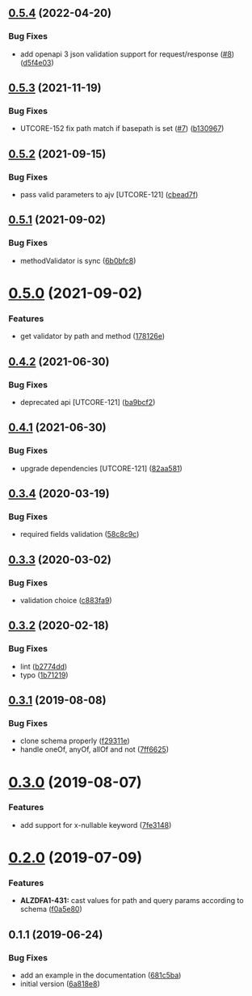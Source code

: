## [0.5.4](https://github.com/softwaregroup-bg/ut-swagger2-validator/compare/v0.5.3...v0.5.4) (2022-04-20)


### Bug Fixes

* add openapi 3 json validation support for request/response ([#8](https://github.com/softwaregroup-bg/ut-swagger2-validator/issues/8)) ([d5f4e03](https://github.com/softwaregroup-bg/ut-swagger2-validator/commit/d5f4e03cdb49803683f9ec0ab430c1647b61d393))



## [0.5.3](https://github.com/softwaregroup-bg/ut-swagger2-validator/compare/v0.5.2...v0.5.3) (2021-11-19)


### Bug Fixes

* UTCORE-152 fix path match if basepath is set ([#7](https://github.com/softwaregroup-bg/ut-swagger2-validator/issues/7)) ([b130967](https://github.com/softwaregroup-bg/ut-swagger2-validator/commit/b13096773ddb97d63cfd4a97bf724b250b1f37c6))



## [0.5.2](https://github.com/softwaregroup-bg/ut-swagger2-validator/compare/v0.5.1...v0.5.2) (2021-09-15)


### Bug Fixes

* pass valid parameters to ajv [UTCORE-121] ([cbead7f](https://github.com/softwaregroup-bg/ut-swagger2-validator/commit/cbead7fe73f455fdcb86f383cd6a3db9fad70f13))



## [0.5.1](https://github.com/softwaregroup-bg/ut-swagger2-validator/compare/v0.5.0...v0.5.1) (2021-09-02)


### Bug Fixes

* methodValidator is sync ([6b0bfc8](https://github.com/softwaregroup-bg/ut-swagger2-validator/commit/6b0bfc88eca38a81f7803c5841d62122bacba36c))



# [0.5.0](https://github.com/softwaregroup-bg/ut-swagger2-validator/compare/v0.4.2...v0.5.0) (2021-09-02)


### Features

* get validator by path and method ([178126e](https://github.com/softwaregroup-bg/ut-swagger2-validator/commit/178126e38c6872c8f086daceb2b5d89c4ca162da))



## [0.4.2](https://github.com/softwaregroup-bg/ut-swagger2-validator/compare/v0.4.1...v0.4.2) (2021-06-30)


### Bug Fixes

* deprecated api [UTCORE-121] ([ba9bcf2](https://github.com/softwaregroup-bg/ut-swagger2-validator/commit/ba9bcf2a6be060e2dd9614f4b80d38a6d9bb3d7e))



## [0.4.1](https://github.com/softwaregroup-bg/ut-swagger2-validator/compare/v0.3.4...v0.4.1) (2021-06-30)


### Bug Fixes

* upgrade dependencies [UTCORE-121] ([82aa581](https://github.com/softwaregroup-bg/ut-swagger2-validator/commit/82aa58198e1c859e06941aeecc9bd5e87a8db187))



## [0.3.4](https://github.com/softwaregroup-bg/ut-swagger2-validator/compare/v0.3.3...v0.3.4) (2020-03-19)


### Bug Fixes

* required fields validation ([58c8c9c](https://github.com/softwaregroup-bg/ut-swagger2-validator/commit/58c8c9ce96a6a02bf18a7bb41786e2c1f53647f5))



## [0.3.3](https://github.com/softwaregroup-bg/ut-swagger2-validator/compare/v0.3.2...v0.3.3) (2020-03-02)


### Bug Fixes

* validation choice ([c883fa9](https://github.com/softwaregroup-bg/ut-swagger2-validator/commit/c883fa9a4e8166d4f9570dc9ac63038bdcaf6a86))



## [0.3.2](https://github.com/softwaregroup-bg/ut-swagger2-validator/compare/v0.3.1...v0.3.2) (2020-02-18)


### Bug Fixes

* lint ([b2774dd](https://github.com/softwaregroup-bg/ut-swagger2-validator/commit/b2774dd609d4ea45fb61a843801adfb77c9848bb))
* typo ([1b71219](https://github.com/softwaregroup-bg/ut-swagger2-validator/commit/1b71219a80141b0e6b0e98180f1da122e2271b54))



## [0.3.1](https://github.com/softwaregroup-bg/ut-swagger2-validator/compare/v0.3.0...v0.3.1) (2019-08-08)


### Bug Fixes

* clone schema properly ([f29311e](https://github.com/softwaregroup-bg/ut-swagger2-validator/commit/f29311e))
* handle oneOf, anyOf, allOf and not ([7ff6625](https://github.com/softwaregroup-bg/ut-swagger2-validator/commit/7ff6625))



# [0.3.0](https://github.com/softwaregroup-bg/ut-swagger2-validator/compare/v0.2.0...v0.3.0) (2019-08-07)


### Features

* add support for x-nullable keyword ([7fe3148](https://github.com/softwaregroup-bg/ut-swagger2-validator/commit/7fe3148))



# [0.2.0](https://github.com/softwaregroup-bg/ut-swagger2-validator/compare/v0.1.1...v0.2.0) (2019-07-09)


### Features

* **ALZDFA1-431:** cast values for path and query params according to schema ([f0a5e80](https://github.com/softwaregroup-bg/ut-swagger2-validator/commit/f0a5e80))



## 0.1.1 (2019-06-24)


### Bug Fixes

* add an example in the documentation ([681c5ba](https://github.com/softwaregroup-bg/ut-swagger2-validator/commit/681c5ba))
* initial version ([6a818e8](https://github.com/softwaregroup-bg/ut-swagger2-validator/commit/6a818e8))



